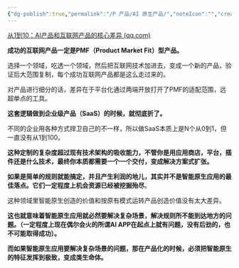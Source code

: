 ```yaml
---
{"dg-publish":true,"permalink":"/P 产品/AI 原生产品/","noteIcon":"","created":"2024-06-22T22:30:31.961+08:00","updated":"2024-04-24T00:43:12.000+08:00"}
---
```



[从1到10：AI产品和互联网产品的核心差异 (qq.com)](https://mp.weixin.qq.com/s/pTuCyY3mO5qDhruANzqNkw)

**成功的互联网产品一定是PMF（Product Market Fit）型产品。**

选择一个领域，吃透一个领域，然后把互联网技术加进去，变成一个新的产品，验证后大范围复制，每个成功互联网产品都是这么走过来的。

对产品进行细分的话，差异在于平台化通过两端开放打开了PMF的适配范围，远超单点的工具。

**这套逻辑做到企业级产品（SaaS）的时候，就彻底折了。**

不同的企业用各种方式捍卫自己的不一样，所以做SaaS本质上是N个从0到1，但一直没有从1到100。

**这种定制的复杂度超过现有技术架构的吸收能力，不管你是用应用商店，平台，插件还是什么技术，最终你本质都需要一个一个交付，变成解决方案式扩张。**

**如果是简单的规则就能搞定，并且产生利润的地儿，其实并不是智能原生应用的最佳落点。它们一定程度上机会资源已经被挖掘殆尽**。

这种领域里智能原生创造的价值和按原有模式运转产品创造价值没有太大差异。

**这也就意味着智能原生应用就必然要解决复杂场景，解决规则所不能到达地方的问题。（一定程度上现在偶尔会火的所谓AI APP在起点上就有问题，没有后劲的，也不可能取得成功）。**

**而如果智能原生应用要解决复杂场景的问题，那在产品化的时候，必须把智能原生的特征发挥到极致，变成类生命体。**
